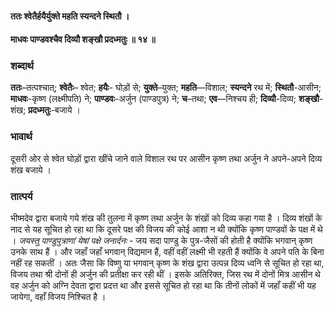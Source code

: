 #### ततः श्वेतैर्हयैर्युक्ते महति स्यन्दने स्थितौ ।
#### माधवः पाण्डवश्चैव दिव्यौ शङ्खौ प्रदध्मतुः ॥ १४ ॥

### शब्दार्थ

**ततः**–तत्पश्चात्; **श्वेतैः**– श्वेत; **हयैः**- घोड़ों से; **युक्ते**–युक्त; **महति**—विशाल; **स्यन्दने** रथ में; **स्थितौ**-आसीन; **माधवः**-कृष्ण (लक्ष्मीपति) ने; **पाण्डवः**-अर्जुन (पाण्डपुत्र) ने; **च**–तथा; **एव**—निश्चय ही; **दिव्यौ**-दिव्य; **शङ्खौ**-शंख; **प्रदध्मतुः**-बजाये ।

### भावार्थ

दूसरी ओर से श्वेत घोड़ों द्वारा खींचे जाने वाले विशाल रथ पर आसीन कृष्ण तथा अर्जुन ने अपने-अपने दिव्य शंख बजाये ।

### तात्पर्य

भीष्मदेव द्वारा बजाये गये शंख की तुलना में कृष्ण तथा अर्जुन के शंखों को दिव्य कहा गया है । दिव्य शंखों के नाद से यह सूचित हो रहा था कि दूसरे पक्ष की विजय की कोई आशा न थी क्योंकि कृष्ण पाण्डवों के पक्ष में थे । *जयस्तु पाण्डुपुत्राणां येषां पक्षे जनार्दनः* - जय सदा पाण्डु के पुत्र-जैसों की होती है क्योंकि भगवान् कृष्ण उनके साथ हैं । और जहाँ जहाँ भगवान् विद्यमान हैं, वहीं वहीं लक्ष्मी भी रहती हैं क्योंकि वे अपने पति के बिना नहीं रह सकतीं । अतः जैसा कि विष्णु या भगवान् कृष्ण के शंख द्वारा उत्पन्न दिव्य ध्वनि से सूचित हो रहा था, विजय तथा श्री दोनों ही अर्जुन की प्रतीक्षा कर रही थीं । इसके अतिरिक्त, जिस रथ में दोनों मित्र आसीन थे वह अर्जुन को अग्नि देवता द्वारा प्रदत्त था और इससे सूचित हो रहा था कि तीनों लोकों में जहाँ कहीं भी यह जायेगा, वहाँ विजय निश्चित है ।
